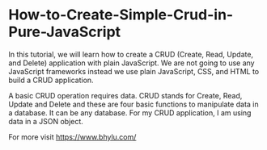 # How-to-Create-Simple-Crud-in-Pure-JavaScript

In this tutorial, we will learn how to create a CRUD (Create, Read, Update, and Delete) application with plain JavaScript. We are not going to use any JavaScript frameworks instead we use plain JavaScript, CSS, and HTML to build a CRUD application.

A basic CRUD operation requires data. CRUD stands for Create, Read, Update and Delete and these are four basic functions to manipulate data in a database. It can be any database. For my CRUD application, I am using data in a JSON object.

For more visit https://www.bhylu.com/
